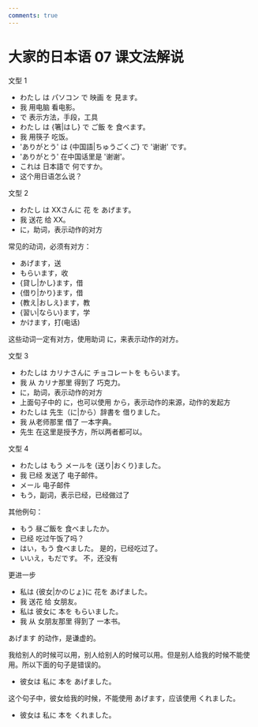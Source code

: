 ```yaml
---
comments: true
---
```


# 大家的日本语 07 课文法解说

文型 1

- わたし は パソコン で 映画 を 見ます。
- 我 用电脑 看电影。
- で 表示方法，手段，工具
- わたし は {箸|はし} で ご飯 を 食べます。
- 我 用筷子 吃饭。
- 'ありがとう' は {中国語|ちゅうごくご} で '谢谢' です。
- 'ありがとう' 在中国话里是 '谢谢'。
- これは 日本語で 何ですか。
- 这个用日语怎么说？

文型 2

- わたし は XXさんに 花 を あげます。
- 我 送花 给 XX。
- に，助词，表示动作的对方

常见的动词，必须有对方：

- あげます，送
- もらいます，收
- {貸し|かし}ます，借
- {借り|かり}ます，借
- {教え|おしえ}ます，教
- {習い|ならい}ます，学
- かけます，打(电话)

这些动词一定有对方，使用助词 に，来表示动作的对方。

文型 3

- わたしは カリナさんに チョコレートを もらいます。
- 我 从 カリナ那里 得到了 巧克力。
- に，助词，表示动作的对方
- 上面句子中的 に，也可以使用 から，表示动作的来源，动作的发起方
- わたしは 先生（に|から）辞書を 借りました。
- 我 从老师那里 借了 一本字典。
- 先生 在这里是授予方，所以两者都可以。

文型 4

- わたしは もう メールを {送り|おくり}ました。
- 我 已经 发送了 电子邮件。
- メール  电子邮件
- もう，副词，表示已经，已经做过了

其他例句：

- もう 昼ご飯を 食べましたか。
- 已经 吃过午饭了吗？
- はい，もう 食べました。  是的，已经吃过了。
- いいえ，もだです。  不，还没有

更进一步

- 私は {彼女|かのじょ}に 花を あげました。
- 我 送花 给 女朋友。
- 私は 彼女に 本を もらいました。
- 我 从 女朋友那里 得到了 一本书。

あげます 的动作，是谦虚的。

我给别人的时候可以用，别人给别人的时候可以用。但是别人给我的时候不能使用。所以下面的句子是错误的。

- 彼女は 私に 本を あげました。

这个句子中，彼女给我的时候，不能使用 あげます，应该使用 くれました。

- 彼女は 私に 本を くれました。

